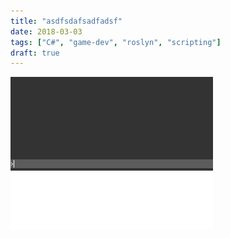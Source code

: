 ```yaml
---
title: "asdfsdafsadfadsf"
date: 2018-03-03
tags: ["C#", "game-dev", "roslyn", "scripting"]
draft: true
---
```


![Example image](/images/console_anim.gif#center-border)